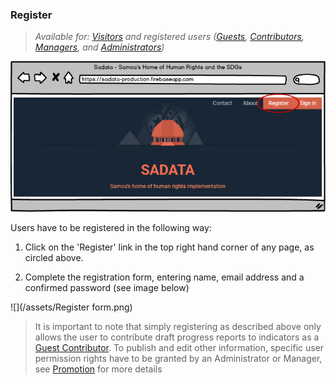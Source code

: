 ### Register

> _Available for: [Visitors](/visitors/visitor.md) and registered users ([Guests](/guests/guest.md), [Contributors](/contributors/contributor.md), [Managers](/managers/manager.md), and [Administrators](/admins/admin.md))_

![](/assets/Registration.png)

Users have to be registered in the following way:

1. Click on the 'Register' link in the top right hand corner of any page, as circled above.

2. Complete the registration form, entering name, email address and a confirmed password (see image below)

![](/assets/Register form.png)

> It is important to note that simply registering as described above only allows the user to contribute draft progress reports to indicators as a [Guest Contributor](/guests/guest.md). To publish and edit other information, specific user permission rights have to be granted by an Administrator or Manager, see [Promotion](/guests/promotion.md) for more details